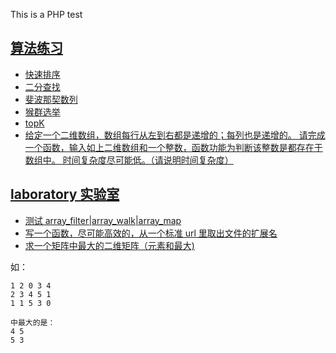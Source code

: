 This is a PHP test

## [算法练习](/suanfa/)
- [快速排序](/suanfa/)
- [二分查找](/suanfa/binarySearch.php)
- [斐波那契数列](/suanfa/fibonacci_sequence.php)
- [猴群选举](/suanfa/monkey.php)
- [topK](/suanfa/topk.php)
- [给定一个二维数组，数组每行从左到右都是递增的；每列也是递增的。
请完成一个函数，输入如上二维数组和一个整数，函数功能为判断该整数是都存在于数组中。
时间复杂度尽可能低。（请说明时间复杂度）](/suanfa/deep_in_array.php)


## [laboratory 实验室](/laboratory)
- [测试 array_filter|array_walk|array_map](/laboratory/array_foreach.php)
- [写一个函数，尽可能高效的，从一个标准 url 里取出文件的扩展名](/laboratory/getUrlExtensionName.php)
- [求一个矩阵中最大的二维矩阵（元素和最大) ](/suanfa/max_array.php)

如：

    1 2 0 3 4
    2 3 4 5 1
    1 1 5 3 0
    
    中最大的是：
    4 5
    5 3